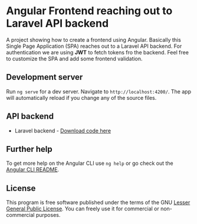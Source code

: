 # Angular Frontend reaching out to Laravel API backend

A project showing how to create a frontend using Angular. Basically this Single Page Application (SPA) reaches out to a Laravel API backend. For authentication we are using **JWT** to fetch tokens fro the backend. Feel free to customize the SPA and add some frontend validation.

## Development server

Run `ng serve` for a dev server. Navigate to `http://localhost:4200/`. The app will automatically reload if you change any of the source files.

## API backend
* Laravel backend - [Download code here](https://github.com/Patwan/restful-api-backend-laravel)

## Further help

To get more help on the Angular CLI use `ng help` or go check out the [Angular CLI README](https://github.com/angular/angular-cli/blob/master/README.md).


## License
This program is free software published under the terms of the GNU [Lesser General Public License](http://www.gnu.org/copyleft/lesser.html). You can freely use it for commercial or non-commercial purposes.
